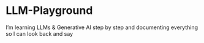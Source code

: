 # LLM-Playground
I’m learning LLMs &amp; Generative AI step by step and documenting everything so I can look back and say
